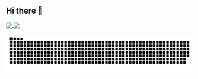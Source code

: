 <h2>Hi there 👋</h2>

<a href="https://github.com/anuraghazra/github-readme-stats">
  <img height=190 align="center" src="https://github-readme-stats.vercel.app/api?username=lukaszfabia&show_icons=true&theme=tokyonight">
</a>


<a href="https://github.com/anuraghazra/convoychat">
  <img height=190 align="center" float=left src="https://github-readme-stats.vercel.app/api/top-langs/?username=lukaszfabia&layout=compact&theme=tokyonight&langs_count=5" />
</a>

![](https://raw.githubusercontent.com/lukaszfabia/lukaszfabia/main/profile-snake-contrib/github-contribution-grid-snake-dark.svg)
